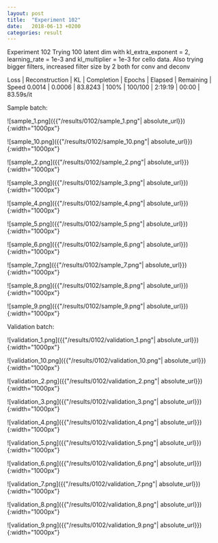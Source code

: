 ```yaml
---
layout: post
title:  "Experiment 102"
date:   2018-06-13 +0200
categories: result
---
```

Experiment 102
Trying 100 latent dim with kl_extra_exponent = 2, learning_rate = 1e-3 and kl_multiplier = 1e-3 for cello data.
Also trying bigger filters, increased filter size by 2 both for conv and deconv

Loss | Reconstruction | KL | Completion | Epochs | Elapsed | Remaining | Speed
0.0014 | 0.0006 | 83.8243 | 100% | 100/100 | 2:19:19 | 00:00 | 83.59s/it



Sample batch:

![sample_1.png]({{"/results/0102/sample_1.png"| absolute_url}}){:width="1000px"}

![sample_10.png]({{"/results/0102/sample_10.png"| absolute_url}}){:width="1000px"}

![sample_2.png]({{"/results/0102/sample_2.png"| absolute_url}}){:width="1000px"}

![sample_3.png]({{"/results/0102/sample_3.png"| absolute_url}}){:width="1000px"}

![sample_4.png]({{"/results/0102/sample_4.png"| absolute_url}}){:width="1000px"}

![sample_5.png]({{"/results/0102/sample_5.png"| absolute_url}}){:width="1000px"}

![sample_6.png]({{"/results/0102/sample_6.png"| absolute_url}}){:width="1000px"}

![sample_7.png]({{"/results/0102/sample_7.png"| absolute_url}}){:width="1000px"}

![sample_8.png]({{"/results/0102/sample_8.png"| absolute_url}}){:width="1000px"}

![sample_9.png]({{"/results/0102/sample_9.png"| absolute_url}}){:width="1000px"}

Validation batch:

![validation_1.png]({{"/results/0102/validation_1.png"| absolute_url}}){:width="1000px"}

![validation_10.png]({{"/results/0102/validation_10.png"| absolute_url}}){:width="1000px"}

![validation_2.png]({{"/results/0102/validation_2.png"| absolute_url}}){:width="1000px"}

![validation_3.png]({{"/results/0102/validation_3.png"| absolute_url}}){:width="1000px"}

![validation_4.png]({{"/results/0102/validation_4.png"| absolute_url}}){:width="1000px"}

![validation_5.png]({{"/results/0102/validation_5.png"| absolute_url}}){:width="1000px"}

![validation_6.png]({{"/results/0102/validation_6.png"| absolute_url}}){:width="1000px"}

![validation_7.png]({{"/results/0102/validation_7.png"| absolute_url}}){:width="1000px"}

![validation_8.png]({{"/results/0102/validation_8.png"| absolute_url}}){:width="1000px"}

![validation_9.png]({{"/results/0102/validation_9.png"| absolute_url}}){:width="1000px"}
